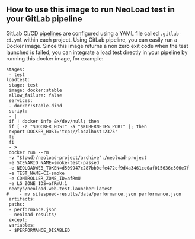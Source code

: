 ## How to use this image to run NeoLoad test in your GitLab pipeline

GitLab CI/CD [pipelines](https://docs.gitlab.com/ee/ci/pipelines.html) are configured using a YAML file called `.gitlab-ci.yml` within each project.
Using GitLab pipeline, you can easily run a Docker image. 
Since this image returns a non zero exit code when the test launched is failed, you can integrate a load test directly in your pipeline by running this docker image, for example:
```
stages:
 - test
loadtest:
 stage: test
 image: docker:stable
 allow_failure: false
 services:
 - docker:stable-dind
 script:
 - |
 if ! docker info &>/dev/null; then
 if [ -z "$DOCKER_HOST" -a "$KUBERNETES_PORT" ]; then
 export DOCKER_HOST='tcp://localhost:2375'
 fi
 fi
 - >
 docker run --rm 
 -v "$(pwd)/neoload-project/archive":/neoload-project 
 -e SCENARIO_NAME=smoke-test-passed
 -e NEOLOADWEB_TOKEN=d509947c287bb0efe472cf9d4a3461ce0af015636c306e7f 
 -e TEST_NAME=CI-smoke 
 -e CONTROLLER_ZONE_ID=afRmU 
 -e LG_ZONE_IDS=afRmU:1 
 neotys/neoload-web-test-launcher:latest
#    - mv sitespeed-results/data/performance.json performance.json
 artifacts:
 paths:
 - performance.json
 - neoload-results/
 except:
 variables:
 - $PERFORMANCE_DISABLED

```
<!--stackedit_data:
eyJoaXN0b3J5IjpbLTE1NjMzMTIzMTNdfQ==
-->